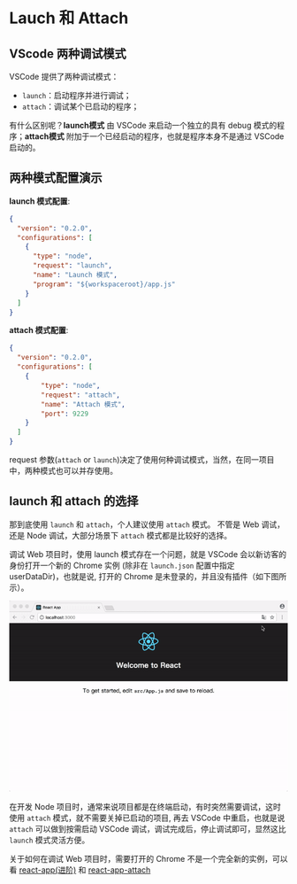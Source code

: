 # Lauch 和 Attach

## VScode 两种调试模式

VSCode 提供了两种调试模式：

- `launch`：启动程序并进行调试；
- `attach`：调试某个已启动的程序；


有什么区别呢？**launch模式** 由 VSCode 来启动一个独立的具有 debug 模式的程序；**attach模式** 附加于一个已经启动的程序，也就是程序本身不是通过 VSCode 启动的。


## 两种模式配置演示

**launch 模式配置**:

```json
{
  "version": "0.2.0",
  "configurations": [
    {
      "type": "node",
      "request": "launch",
      "name": "Launch 模式",
      "program": "${workspaceroot}/app.js"
    }
  ]
}
```

**attach 模式配置**:

```json
{
  "version": "0.2.0",
  "configurations": [
    {
        "type": "node",
        "request": "attach",
        "name": "Attach 模式",
        "port": 9229
    }
  ]
}
```

request 参数(`attach` or `launch`)决定了使用何种调试模式，当然，在同一项目中，两种模式也可以并存使用。


## launch 和 attach 的选择

那到底使用 `launch` 和 `attach`，个人建议使用 `attach` 模式。
不管是 Web 调试，还是 Node 调试，大部分场景下 `attach` 模式都是比较好的选择。

调试 Web 项目时，使用 launch 模式存在一个问题，就是 VSCode 会以新访客的身份打开一个新的 Chrome 实例 (除非在 `launch.json` 配置中指定 userDataDir)，也就是说, 打开的 Chrome 是未登录的，并且没有插件（如下图所示）。

![chrome-not-login](/screenshots/chrome-not-login.gif)

在开发 Node 项目时，通常来说项目都是在终端启动，有时突然需要调试，这时使用 `attach` 模式，就不需要关掉已启动的项目, 再去 VSCode 中重启，也就是说 `attach` 可以做到按需启动 VSCode 调试，调试完成后，停止调试即可，显然这比 `launch` 模式灵活方便。


关于如何在调试 Web 项目时，需要打开的 Chrome 不是一个完全新的实例，可以看 [react-app(进阶)](/JavaScript/react-app/README_zh-CN.md#进阶) 和 [react-app-attach](/JavaScript/react-app-attach/README_zh-CN.md)
